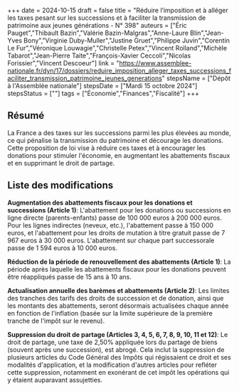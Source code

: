 +++
date = 2024-10-15
draft = false
title = "Réduire l’imposition et à alléger les taxes pesant sur les successions et à faciliter la transmission de patrimoine aux jeunes générations - N° 398"
auteurs = ["Éric Pauget","Thibault Bazin","Valérie Bazin-Malgras","Anne-Laure Blin","Jean-Yves Bony","Virginie Duby-Muller","Justine Gruet","Philippe Juvin","Corentin Le Fur","Véronique Louwagie","Christelle Petex","Vincent Rolland","Michèle Tabarot","Jean-Pierre Taite","François-Xavier Ceccoli","Nicolas Forissier","Vincent Descoeur"]
link = "https://www.assemblee-nationale.fr/dyn/17/dossiers/reduire_imposition_alleger_taxes_successions_faciliter_transmission_patrimoine_jeunes_generations"
stepsName = ["Dépôt à l'Assemblée nationale"]
stepsDate = ["Mardi 15 octobre 2024"]
stepsStatus = [""]
tags = ["Économie","Finances","Fiscalité"]
+++

## Résumé

La France a des taxes sur les successions parmi les plus élevées au monde, ce qui pénalise la transmission du patrimoine et décourage les donations. Cette proposition de loi vise à réduire ces taxes et à encourager les donations pour stimuler l'économie, en augmentant les abattements fiscaux et en supprimant le droit de partage.

## Liste des modifications

**Augmentation des abattements fiscaux pour les donations et successions (Article 1)**: L'abattement pour les donations ou successions en ligne directe (parents-enfants) passe de 100 000 euros à 200 000 euros. Pour les lignes indirectes (neveux, etc.), l'abattement passe à 150 000 euros, et l'abattement pour les droits de mutation à titre gratuit passe de 7 967 euros à 30 000 euros. L'abattement sur chaque part successorale passe de 1 594 euros à 10 000 euros.

**Réduction de la période de renouvellement des abattements (Article 1)**: La période après laquelle les abattements fiscaux pour les donations peuvent être réappliqués passe de 15 ans à 10 ans.

**Actualisation annuelle des barèmes et abattements (Article 2)**: Les limites des tranches des tarifs des droits de succession et de donation, ainsi que les montants des abattements, seront désormais actualisées chaque année en fonction de l'inflation (basée sur la limite supérieure de la première tranche de l'impôt sur le revenu).

**Suppression du droit de partage (Articles 3, 4, 5, 6, 7, 8, 9, 10, 11 et 12)**: Le droit de partage, une taxe de 2,50% appliquée lors du partage de biens (souvent après une succession), est abrogé. Cela inclut la suppression de plusieurs articles du Code Général des Impôts qui régissaient ce droit et ses modalités d'application, et la modification d'autres articles pour refléter cette suppression, notamment en exonérant de cet impôt les opérations qui y étaient auparavant assujetties.
